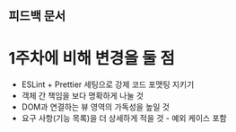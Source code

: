 ## 피드백 문서

# 1주차에 비해 변경을 둘 점

- ESLint + Prettier 세팅으로 강제 코드 포맷팅 지키기
- 객체 간 책임을 보다 명확하게 나눌 것
- DOM과 연결하는 뷰 영역의 가독성을 높일 것
- 요구 사항(기능 목록)을 더 상세하게 적을 것 - 예외 케이스 포함
